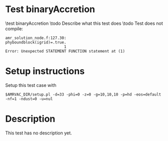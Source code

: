 # Test binaryAccretion

\test binaryAccretion
\todo Describe what this test does
\todo Test does not compile:

    amr_solution_node.f:127.30:
    phyboundblock(igrid)=.true.
                              1
    Error: Unexpected STATEMENT FUNCTION statement at (1)

# Setup instructions

Setup this test case with

    $AMRVAC_DIR/setup.pl -d=33 -phi=0 -z=0 -g=10,10,10 -p=hd -eos=default -nf=1 -ndust=0 -u=nul

# Description

This test has no description yet.


